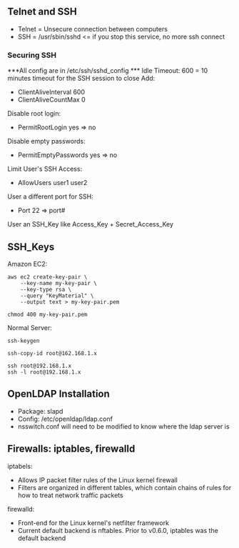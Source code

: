 ## Telnet and SSH
- Telnet = Unsecure connection between computers
- SSH = /usr/sbin/sshd <= if you stop this service, no more ssh connect

### Securing SSH
***All config are in /etc/ssh/sshd_config *** 
Idle Timeout:
600 = 10 minutes timeout for the SSH session to close
Add:
- ClientAliveInterval 600 
- ClientAliveCountMax 0

Disable root login:
- PermitRootLogin yes => no

Disable empty passwords:
- PermitEmptyPasswords yes => no

Limit User's SSH Access:
- AllowUsers user1 user2

User a different port for SSH:
- Port 22 => port#

User an SSH_Key like Access_Key + Secret_Access_Key

## SSH_Keys
Amazon EC2:
```
aws ec2 create-key-pair \
    --key-name my-key-pair \
    --key-type rsa \
    --query "KeyMaterial" \
    --output text > my-key-pair.pem

chmod 400 my-key-pair.pem
```

Normal Server:
```
ssh-keygen

ssh-copy-id root@162.168.1.x

ssh root@192.168.1.x
ssh -l root@192.168.1.x
```

## OpenLDAP Installation
<!-- https://kifarunix.com/install-and-setup-openldap-on-centos-8/ -->
- Package: slapd
- Config: /etc/openldap/ldap.conf 
- nsswitch.conf will need to be modified to know where the ldap server is

## Firewalls: iptables, firewalld
iptabels:
- Allows IP packet filter rules of the Linux kernel firewall
- Filters are organized in different tables, which contain chains of rules for how to treat network traffic packets

firewalld:
- Front-end for the Linux kernel's netfilter framework
- Current default backend is nftables. Prior to v0.6.0, iptables was the default backend